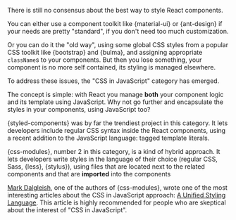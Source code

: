 There is still no consensus about the best way to style React components.

You can either use a component toolkit like {material-ui} or {ant-design} if your needs are pretty "standard", if you don't need too much customization.

Or you can do it the "old way", using some global CSS styles from a popular CSS toolkit like {bootstrap} and {bulma}, and assigning appropriate `className`s to your components. But then you lose something, your component is no more self contained, its styling is managed elsewhere.

To address these issues, the "CSS in JavaScript" category has emerged.

The concept is simple: with React you manage **both** your component logic and its template using JavaScript. Why not go further and encapsulate the styles in your components, using JavaScript too?

{styled-components} was by far the trendiest project in this category. It lets developers include regular CSS syntax inside the React components, using a recent addition to the JavaScript language: tagged template literals.

{css-modules}, number 2 in this category, is a kind of hybrid approach. It lets developers write styles in the language of their choice (regular CSS, Sass, {less}, {stylus}), using files that are located next to the related components and that are **imported** into the components

[Mark Dalgleish](http://markdalgleish.com/), one of the authors of {css-modules}, wrote one of the most interesting articles about the CSS in JavaScript approach: [A Unified Styling Language](https://medium.com/seek-blog/a-unified-styling-language-d0c208de2660). This article is highly recommended for people who are skeptical about the interest of "CSS in JavaScript".

